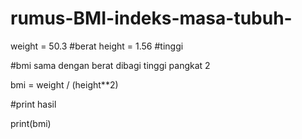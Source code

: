 # rumus-BMI-indeks-masa-tubuh-
weight = 50.3 #berat
height = 1.56 #tinggi

#bmi sama dengan berat dibagi tinggi pangkat 2

bmi = weight / (height**2)

#print hasil 

print(bmi)
